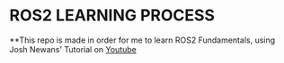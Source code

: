 # ROS2 LEARNING PROCESS

**This repo is made in order for me to learn ROS2 Fundamentals, using Josh Newans' Tutorial on [Youtube](https://www.youtube.com/watch?v=OWeLUSzxMsw&list=PLunhqkrRNRhYAffV8JDiFOatQXuU-NnxT)